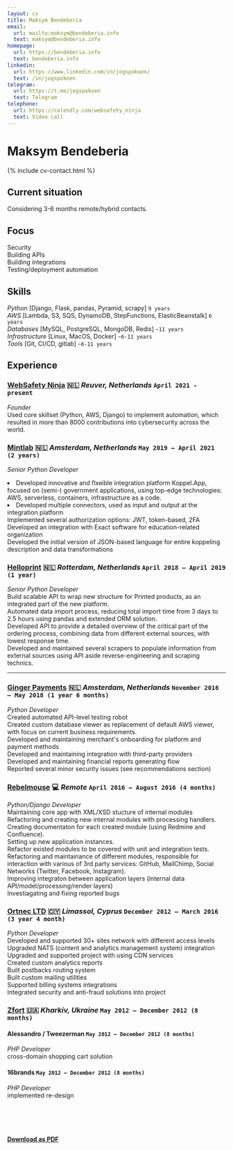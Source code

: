```yaml
---
layout: cv
title: Maksym Bendeberia
email:
  url: mailto:maksym@bendeberia.info
  text: maksym@bendeberia.info
homepage:
  url: https://bendeberia.info
  text: bendeberia.info
linkedin:
  url: https://www.linkedin.com/in/jogspokoen/
  text: /in/jogspokoen
telegram:
  url: https://t.me/jogspokoen
  text: Telegram
telephone:
  url: https://calendly.com/websafety_ninja
  text: Video call
---
```


# Maksym Bendeberia

<!--
include contact information from the front matter
Supported arguments:
    - homepage: url, text
    - phone
    - email
-->

{% include cv-contact.html %}

## Current situation
Considering 3-6 months remote/hybrid contacts.<br>

## Focus
Security <br>
Building APIs <br>
Building integrations <br>
Testing/deployment automation <br>

## Skills
_Python_ [Django, Flask, pandas, Pyramid, scrapy] `9 years` <br>
_AWS_ [Lambda, S3, SQS, DynamoDB, StepFunctions, ElasticBeanstalk] `6 years` <br>
_Databases_ [MySQL, PostgreSQL, MongoDB, Redis] `~11 years` <br>
_Infrastructure_ [Linux, MacOS, Docker] `~6-11 years` <br>
_Tools_ [Git, CI/CD, gitlab] `~6-11 years` <br>

## Experience

### **[WebSafety Ninja](https://websafety.ninja/)** 🇳🇱 _Reuver, Netherlands_ `April 2021 - present`

_Founder_ <br>
Used core skillset (Python, AWS, Django) to implement automation, which resulted in more than 8000 contributions into cybersecurity across the world.

### **[Mintlab](https://xxllnc.nl/)** 🇳🇱 _Amsterdam, Netherlands_ `May 2019 — April 2021  (2 years)`

_Senior Python Developer_<br>
<li>Developed innovative and flxeible integration platform Koppel.App, focused on (semi-) government applications, using top-edge technologies: AWS, serverless, containers, infrastructure as a code.</li>
<li>Developed multiple connectors, used as input and output at the integration platform</li>
Implemented several authorization options: JWT, token-based, 2FA<br>
Developed an integration with Exact software for education-related organization<br>
Developed the initial version of JSON-based language for entire koppeling description and data transformations



### **[Helloprint](https://www.helloprint.com/company/about)** 🇳🇱 _Rotterdam, Netherlands_ `April 2018 — April 2019 (1 year)`

_Senior Python Developer_<br>
Build scalable API to wrap new structure for Printed products, as an integrated part of the new platform.<br>
Automated data import process, reducing total import time from 3 days to 2.5 hours using pandas and extended ORM solution.<br>
Developed API to provide a detailed overview of the critical part of the ordering process, combining data from different external sources, with lowest response time.<br>
Developed and maintained several scrapers to populate information from external sources using API aside reverse-engineering and scraping technics.

---

### **[Ginger Payments](https://www.gingerpayments.com/)** 🇳🇱 _Amsterdam, Netherlands_ `November 2016 — May 2018 (1 year 6 months)`

_Python Developer_<br>
Created automated API-level testing robot<br>
Created custom database viewer as replacement of default AWS viewer, with focus on current business requirements.<br>
Developed and maintaining merchant's onboarding for platform and payment methods<br>
Developed and maintaining integration with third-party providers<br>
Developed and maintaining financial reports generating flow<br>
Reported several minor security issues (see recommendations section)



### **[Rebelmouse](https://www.rebelmouse.com/)** 💻 _Remote_ `April 2016 — August 2016 (4 months)`

_Python/Django Developer_<br>
Maintaining core app with XML/XSD stucture of internal modules<br>
Refactoring and creating new internal modules with processing handlers.<br>
Creating documentaton for each created module (using Redmine and Confluence).<br>
Setting up new application instances.<br>
Refactor existed modules to be covered with unit and integration tests.<br>
Refactoring and maintainance of different modules, responsible for interaction with various of 3rd party services: GitHub, MailChimp, Social Networks (Twitter, Facebook, Instagram).<br>
Improving integraton between application layers (internal data API/model/processing/render layers)<br>
Investiagating and fixing reported bugs



### **[Ortnec LTD](https://en.ortnec.com/en)** 🇨🇾 _Limassol, Cyprus_ `December 2012 — March 2016 (3 year 4 month)`

_Python Developer_<br>
Developed and supported 30+ sites network with different access levels<br>
Upgraded NATS (content and analytics management system) integration<br>
Upgraded and supported project with using CDN services<br>
Created custom analytics reports<br>
Built postbacks routing system<br>
Built custom mailing utilities<br>
Supported billing systems integrations<br>
Integrated security and anti-fraud solutions into project


### **[Zfort](https://www.zfort.com/)** 🇺🇦 _Kharkiv, Ukraine_  `May 2012 — December 2012 (8 months)`
#### **Alessandro / Tweezerman** `May 2012 — December 2012 (8 months)`

_PHP Developer_<br>
cross-domain shopping cart solution

#### **16brands** `May 2012 — December 2012 (8 months)`

_PHP Developer_<br>
implemented re-design




<!-- ### Footer

Last updated: Mar 2023 -->
<br><br><br>
#### [Download as PDF](https://bendeberia.info/bendeberia_cv.pdf)
